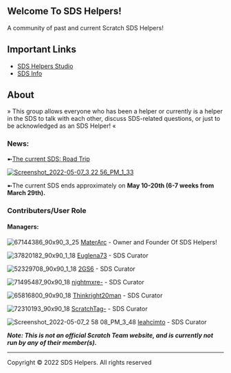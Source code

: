 
## Welcome To SDS Helpers! 

A community of past and current Scratch SDS Helpers! 

## Important Links
- [SDS Helpers Studio](https://scratch.mit.edu/studios/31464146/)
- [SDS Info](https://en.scratch-wiki.info/wiki/Scratch_Design_Studio)
 
## About

» This group allows everyone who has been a helper or currently is a helper in the SDS to talk with each other, discuss SDS-related questions, or just to be acknowledged as an SDS Helper! «

### News:

➼[The current SDS: Road Trip](https://scratch.mit.edu/studios/31361222)

[![Screenshot_2022-05-07_3 22 56_PM_1_33](https://user-images.githubusercontent.com/105017592/167268929-46ca0d4e-573e-4110-b8fe-36210087d632.png)](https://scratch.mit.edu/studios/31361222)

➼The current SDS ends approximately on **May 10-20th (6-7 weeks from March 29th).**


### Contributers/User Role

#### Managers:
![67144386_90x90_3_25](https://user-images.githubusercontent.com/105017592/167263100-f1f1616e-ae8e-4cfc-9305-c20c138960f0.png)
[MaterArc](https://scratch.mit.edu/users/MaterArc/) - Owner and Founder Of SDS Helpers!

![37820182_90x90_1_18](https://user-images.githubusercontent.com/105017592/167263193-a21a6309-cdfc-4d9b-9250-be0c50fbf6c2.jpeg)
[Euglena73](https://scratch.mit.edu/users/Euglena73/) - SDS Curator

![52329708_90x90_1_18](https://user-images.githubusercontent.com/105017592/167263305-dc80f88e-70a3-4f54-a745-e707179fd1a1.jpeg)
[2GS6](https://scratch.mit.edu/users/2GS6/) - SDS Curator

![71495487_90x90_18](https://user-images.githubusercontent.com/105017592/167267906-7b74e986-a716-45b8-9f77-534298f5c250.jpeg)
[nightmxre-](https://scratch.mit.edu/users/nightmxre-) - SDS Curator

![65816800_90x90_18](https://user-images.githubusercontent.com/105017592/167267969-a43ebb12-c970-416d-ad42-79d2a2062932.gif)
[Thinkright20man](https://scratch.mit.edu/users/Thinkright20man/) - SDS Curator

![72310193_90x90_18](https://user-images.githubusercontent.com/105017592/167268036-fe2ab9dc-2c9d-427e-9ae3-629d3c407334.png)
[ScratchTag-](https://scratch.mit.edu/users/ScratchTag-/)  - SDS Curator

![Screenshot_2022-05-07_2 58 08_PM_3_48](https://user-images.githubusercontent.com/105017592/167268269-83ba2365-8beb-4c50-936a-947de93dde97.png)
[leahcimto](https://scratch.mit.edu/users/leahcimto/) - SDS Curator


***Note: This is not an official Scratch Team website, and is currently not run by any of their member(s).***

-------------------------------------------------
Copyright © 2022 SDS Helpers. All rights reserved






